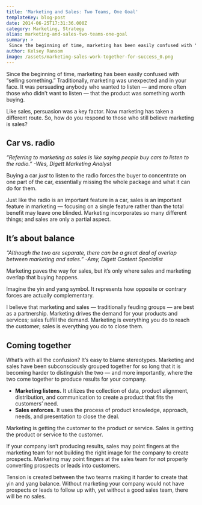 ```yaml
---
title: 'Marketing and Sales: Two Teams, One Goal'
templateKey: blog-post
date: 2014-06-25T17:31:36.000Z
category: Marketing, Strategy
alias: marketing-and-sales-two-teams-one-goal
summary: > 
 Since the beginning of time, marketing has been easily confused with "selling something." Traditionally, marketing was unexpected and in your face. It was persuading anybody who wanted to listen — and more often those who didn’t want to listen — that the product was something worth buying.
author: Kelsey Ransom
image: /assets/marketing-sales-work-together-for-success_0.png
---
```


Since the beginning of time, marketing has been easily confused with “selling something.” Traditionally, marketing was unexpected and in your face. It was persuading anybody who wanted to listen — and more often those who didn’t want to listen — that the product was something worth buying.

Like sales, persuasion was a key factor. Now marketing has taken a different route. So, how do you respond to those who still believe marketing is sales?

Car vs. radio
-------------

_“Referring to marketing as sales is like saying people buy cars to listen to the radio.” -Wes, Digett Marketing Analyst_

Buying a car _just_ to listen to the radio forces the buyer to concentrate on one part of the car, essentially missing the whole package and what it can do for them.

Just like the radio is an important feature in a car, sales is an important feature in marketing — focusing on a single feature rather than the total benefit may leave one blinded. Marketing incorporates so many different things; and sales are only a partial aspect.

It’s about balance
------------------

_“Although the two are separate, there can be a great deal of overlap between marketing and sales.” -Amy, Digett Content Specialist_

Marketing paves the way for sales, but it’s only where sales and marketing overlap that buying happens.

Imagine the yin and yang symbol. It represents how opposite or contrary forces are actually complementary.

I believe that marketing and sales — traditionally feuding groups — are best as a partnership. Marketing drives the demand for your products and services; sales fulfill the demand. Marketing is everything you do to reach the customer; sales is everything you do to close them.

Coming together
---------------

What’s with all the confusion? It’s easy to blame stereotypes. Marketing and sales have been subconsciously grouped together for so long that it is becoming harder to distinguish the two — and more importantly, where the two come together to produce results for your company.

*   **Marketing listens.** It utilizes the collection of data, product alignment, distribution, and communication to create a product that fits the customers’ need.
*   **Sales enforces.** It uses the process of product knowledge, approach, needs, and presentation to close the deal.

Marketing is getting the customer to the product or service. Sales is getting the product or service to the customer.

If your company isn’t producing results, sales may point fingers at the marketing team for not building the right image for the company to create prospects. Marketing may point fingers at the sales team for not properly converting prospects or leads into customers.

Tension is created between the two teams making it harder to create that yin and yang balance. Without marketing your company would not have prospects or leads to follow up with, yet without a good sales team, there will be no sales.